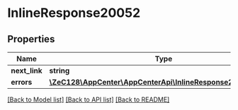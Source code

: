 # InlineResponse20052

## Properties
Name | Type | Description | Notes
------------ | ------------- | ------------- | -------------
**next_link** | **string** |  | [optional] 
**errors** | [**\ZeC128\AppCenter\AppCenterApi\InlineResponse20045Errors[]**](InlineResponse20045Errors.md) | Errors list. | [optional] 

[[Back to Model list]](../README.md#documentation-for-models) [[Back to API list]](../README.md#documentation-for-api-endpoints) [[Back to README]](../README.md)


